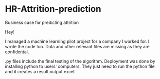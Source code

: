 # HR-Attrition-prediction
Business case for predicting attrition


Hey!

I managed a machine learning pilot project for a company I worked for. I wrote the code too.
Data and other relevant files are missing as they are confidental.

.py files include the final testing of the algorithm. 
Deployment was done by installing python to users' computers. They just need to run the python file and it creates a result output excel
